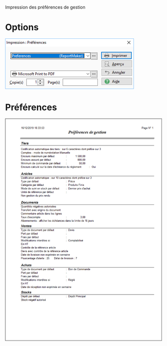 




Impression des préférences de gestion




# Options


![](../../assets/images/PreferencesGestion/3/Filtres.png)


# Préférences


![](../../assets/images/PreferencesGestion/3/Preferences.png)


